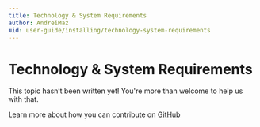 ```yaml
---
title: Technology & System Requirements
author: AndreiMaz
uid: user-guide/installing/technology-system-requirements
---
```

# Technology & System Requirements

This topic hasn’t been written yet! You're more than welcome to help us with that.

Learn more about how you can contribute on [GitHub](https://github.com/nopSolutions/nopCommerce-Docs/blob/master/CONTRIBUTING.md)